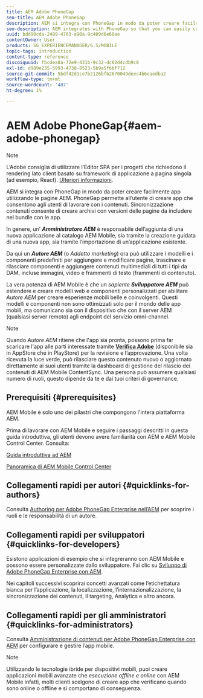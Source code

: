 ```yaml
---
title: AEM Adobe PhoneGap
seo-title: AEM Adobe PhoneGap
description: AEM si integra con PhoneGap in modo da poter creare facilmente app utilizzando le pagine AEM. Segui questa pagina per iniziare a utilizzare Adobe PhoneGap Enterprise.
seo-description: AEM integrates with PhoneGap so that you can easily create apps using AEM pages. Follow this page to get started with Adobe PhoneGap Enterprise.
uuid: bdd90cda-2489-4763-a90a-9c409d6e68ae
contentOwner: User
products: SG_EXPERIENCEMANAGER/6.5/MOBILE
topic-tags: introduction
content-type: reference
discoiquuid: fbcdea8a-72e9-431b-9c32-dc02d4cdb9c8
exl-id: d989e235-5993-4738-8523-5b9a5f6bf712
source-git-commit: 5bdf42d1ce7b2126bfb2670049deec4b6eaedba2
workflow-type: tm+mt
source-wordcount: '487'
ht-degree: 1%

---
```


# AEM Adobe PhoneGap{#aem-adobe-phonegap}

>[!NOTE]
>
>L’Adobe consiglia di utilizzare l’Editor SPA per i progetti che richiedono il rendering lato client basato su framework di applicazione a pagina singola (ad esempio, React). [Ulteriori informazioni](/help/sites-developing/spa-overview.md).

AEM si integra con PhoneGap in modo da poter creare facilmente app utilizzando le pagine AEM. PhoneGap permette all’utente di creare app che consentono agli utenti di lavorare con i contenuti. Sincronizzazione contenuti consente di creare archivi con versioni delle pagine da includere nel bundle con le app.

In genere, un’ ***Amministratore AEM*** è responsabile dell’aggiunta di una nuova applicazione al catalogo AEM Mobile, sia tramite la creazione guidata di una nuova app, sia tramite l’importazione di un’applicazione esistente.

Da qui un ***Autore AEM*** (o *Addetto marketing*) ora può utilizzare i modelli e i componenti predefiniti per aggiungere e modificare pagine, trascinare e rilasciare componenti e aggiungere contenuti multimediali di tutti i tipi da DAM, incluse immagini, video e frammenti di testo (frammenti di contenuto).

La vera potenza di AEM Mobile è che un *sapiente* ***Sviluppatore AEM*** può estendere e creare modelli web e componenti personalizzati per abilitare *Autore AEM* per creare esperienze mobili belle e coinvolgenti. Questi modelli e componenti non sono ottimizzati solo per il mondo delle app mobili, ma comunicano sia con il dispositivo che con il server AEM (qualsiasi server remoto) agli endpoint del servizio omni-channel.

>[!NOTE]
>
>Quando *Autore AEM* ritiene che l&#39;app sia pronta, possono prima far scaricare l&#39;app alle parti interessate tramite **[Verifica Adobe](/help/mobile/phonegap-mobile-quickstart.md)** (disponibile sia in AppStore che in PlayStore) per la revisione e l’approvazione. Una volta ricevuta la luce verde, può rilasciare questo contenuto nuovo o aggiornato direttamente ai suoi utenti tramite la dashboard di gestione del rilascio dei contenuti di AEM Mobile ContentSync. Una persona può assumere qualsiasi numero di ruoli, questo dipende da te e dai tuoi criteri di governance.

## Prerequisiti {#prerequisites}

AEM Mobile è solo uno dei pilastri che compongono l&#39;intera piattaforma AEM.

Prima di lavorare con AEM Mobile e seguire i passaggi descritti in questa guida introduttiva, gli utenti devono avere familiarità con AEM e AEM Mobile Control Center. Consulta:

[Guida introduttiva ad AEM](/help/sites-deploying/deploy.md)

[Panoramica di AEM Mobile Control Center](/help/mobile/phonegap-authoring-apps.md)

## Collegamenti rapidi per autori {#quicklinks-for-authors}

Consulta [Authoring per Adobe PhoneGap Enterprise nell’AEM](/help/mobile/phonegap.md) per scoprire i ruoli e le responsabilità di un autore.

## Collegamenti rapidi per sviluppatori {#quicklinks-for-developers}

Esistono applicazioni di esempio che si integreranno con AEM Mobile e possono essere personalizzate dallo sviluppatore. Fai clic su [Sviluppo di Adobe PhoneGap Enterprise con AEM](/help/mobile/developing-in-phonegap.md).

Nei capitoli successivi scoprirai concetti avanzati come l’etichettatura bianca per l’applicazione, la localizzazione, l’internazionalizzazione, la sincronizzazione dei contenuti, il targeting, Analytics e altro ancora.

## Collegamenti rapidi per gli amministratori {#quicklinks-for-administrators}

Consulta [Amministrazione di contenuti per Adobe PhoneGap Enterprise con AEM](/help/mobile/administer-phonegap.md) per configurare e gestire l’app mobile.

>[!NOTE]
>
>Utilizzando le tecnologie ibride per dispositivi mobili, puoi creare applicazioni mobili avanzate che *esecuzione offline e online* con AEM Mobile infatti, molti clienti scelgono di creare app che verificano quando sono online o offline e si comportano di conseguenza.
